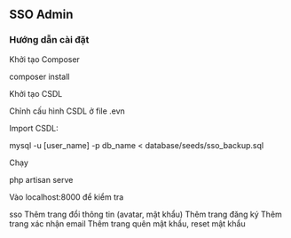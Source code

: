 ## SSO Admin

### Hướng dẫn cài đặt

Khởi tạo Composer

composer install

Khởi tạo CSDL

Chỉnh cấu hình CSDL ở file .evn

Import CSDL:

mysql -u [user_name] -p db_name < database/seeds/sso_backup.sql

Chạy

php artisan serve

Vào localhost:8000 để kiểm tra

sso
    Thêm trang đổi thông tin (avatar, mật khẩu)
    Thêm trang đăng ký
    Thêm trang xác nhận email
    Thêm trang quên mật khẩu, reset mật khẩu

